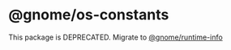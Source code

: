 # @gnome/os-constants

This package is DEPRECATED. Migrate to [@gnome/runtime-info](https://jsr.io/@gnome/runtime-info)
